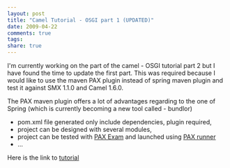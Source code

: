 ```yaml
---
layout: post
title: "Camel Tutorial - OSGI part 1 (UPDATED)"
date: 2009-04-22
comments: true
tags:
share: true
---
```


I'm currently working on the part of the camel - OSGI tutorial part 2 but I have found the time to update the first part. This was required because I would like to use the maven PAX plugin instead of spring maven plugin and test it against SMX 1.1.0 and Camel 1.6.0.

The PAX maven plugin offers a lot of advantages regarding to the one of Spring (which is currently becoming a new tool called - bundlor)

- pom.xml file generated only include dependencies, plugin required,
- project can be designed with several modules,
- project can be tested with <a href="http://wiki.ops4j.org/display/paxexam/Pax+Exam">PAX Exam</a> and launched using <a href="http://wiki.ops4j.org/display/paxrunner/Pax+Runner">PAX runner</a>
- ...
    
Here is the link to <a href="http://camel.apache.org/tutorial-osgi-camel-part1.html">tutorial</a>

